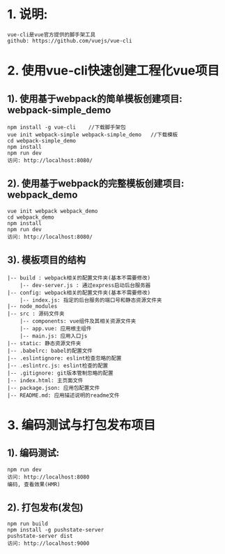 # 1. 说明:
	vue-cli是vue官方提供的脚手架工具
	github: https://github.com/vuejs/vue-cli

# 2. 使用vue-cli快速创建工程化vue项目
## 1). 使用基于webpack的简单模板创建项目: webpack-simple_demo
    npm install -g vue-cli    //下载脚手架包
    vue init webpack-simple webpack-simple_demo   //下载模板
    cd webpack-simple_demo
    npm install
    npm run dev
    访问: http://localhost:8080/
## 2). 使用基于webpack的完整模板创建项目: webpack_demo
    vue init webpack webpack_demo
    cd webpack_demo
    npm install
    npm run dev
    访问: http://localhost:8080/
## 3). 模板项目的结构
	|-- build : webpack相关的配置文件夹(基本不需要修改)
    	|-- dev-server.js : 通过express启动后台服务器
	|-- config: webpack相关的配置文件夹(基本不需要修改)
    	|-- index.js: 指定的后台服务的端口号和静态资源文件夹
	|-- node_modules
	|-- src : 源码文件夹
    	|-- components: vue组件及其相关资源文件夹
      	|-- app.vue: 应用根主组件
    	|-- main.js: 应用入口js
	|-- static: 静态资源文件夹
	|-- .babelrc: babel的配置文件
	|-- .eslintignore: eslint检查忽略的配置
	|-- .eslintrc.js: eslint检查的配置
	|-- .gitignore: git版本管制忽略的配置
	|-- index.html: 主页面文件
	|-- package.json: 应用包配置文件 
	|-- README.md: 应用描述说明的readme文件

# 3. 编码测试与打包发布项目
## 1). 编码测试:
	npm run dev
    访问: http://localhost:8080
    编码, 查看效果(HMR)
## 2). 打包发布(发包)
    npm run build
    npm install -g pushstate-server
    pushstate-server dist
    访问: http://localhost:9000